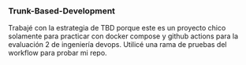 ### Trunk-Based-Development

Trabajé con la estrategia de TBD porque este es un proyecto chico solamente para practicar con docker compose y github actions
para la evaluación 2 de ingeniería devops.
Utilicé una rama de pruebas del workflow para probar mi repo.
